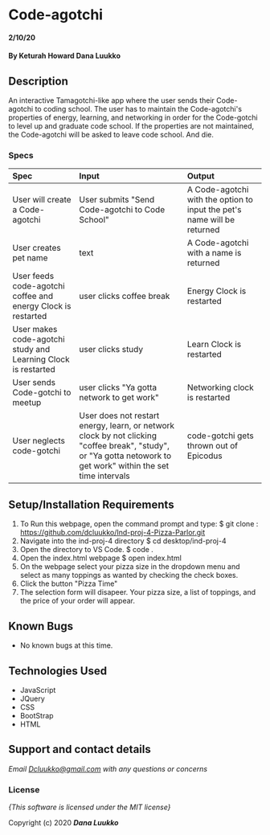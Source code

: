 # Code-agotchi

####  2/10/20

#### By **Keturah Howard Dana Luukko**

## Description

An interactive Tamagotchi-like app where the user sends their Code-agotchi to coding school. The user has to maintain the Code-agotchi's properties of energy, learning, and networking in order for the Code-gotchi to level up and graduate code school. If the properties are not maintained, the Code-agotchi will be asked to leave code school. And die.


### Specs
| Spec | Input | Output |
| :-------------     | :------------- | :------------- |
| User will create a Code-agotchi | User submits "Send Code-agotchi to Code School" | A Code-agotchi with the option to input the pet's name will be returned |
| User creates pet name | text | A Code-agotchi with a name is returned |
| User feeds code-agotchi coffee and energy Clock is restarted | user clicks coffee break | Energy Clock is restarted |
| User makes code-agotchi study and Learning Clock is restarted | user clicks study | Learn Clock is restarted |
| User sends Code-gotchi to meetup | user clicks "Ya gotta network to get work" | Networking clock is restarted |
| User neglects code-gotchi| User does not restart energy, learn, or network clock by not clicking "coffee break", "study", or "Ya gotta netowork to get work" within the set time intervals | code-gotchi gets thrown out of Epicodus




## Setup/Installation Requirements

1. To Run this webpage, open the command prompt and type:
$ git clone : https://github.com/dcluukko/Ind-proj-4-Pizza-Parlor.git
2. Navigate into the ind-proj-4 directory
$ cd desktop/ind-proj-4
3. Open the directory to VS Code.
$ code .
4. Open the index.html webpage
$ open index.html
6. On the webpage select your pizza size in the dropdown menu and select as many toppings as wanted by checking the check boxes.
7. Click the button "Pizza Time"
8. The selection form will disapeer. Your pizza size, a list of toppings, and the price of your order will appear. 
## Known Bugs
* No known bugs at this time.

## Technologies Used
* JavaScript
* JQuery 
* CSS
* BootStrap
* HTML


## Support and contact details

_Email Dcluukko@gmail.com with any questions or concerns_

### License

*{This software is licensed under the MIT license}*

Copyright (c) 2020 **_Dana Luukko_**